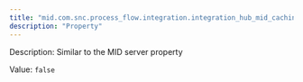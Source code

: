 ```yaml
---
title: "mid.com.snc.process_flow.integration.integration_hub_mid_caching_enabled"
description: "Property"
---
```


Description: Similar to the MID server property

Value: `false`